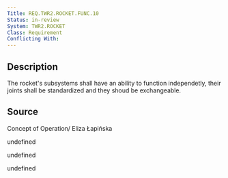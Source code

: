 ```yaml
---
Title: REQ.TWR2.ROCKET.FUNC.10
Status: in-review
System: TWR2.ROCKET
Class: Requirement
Conflicting With: 
---
```


## Description

The rocket's subsystems shall have an ability to function independetly, their joints shall be standardized and they shoud be exchangeable.

## Source

Concept of Operation/ Eliza Łapińska


undefined

undefined

undefined